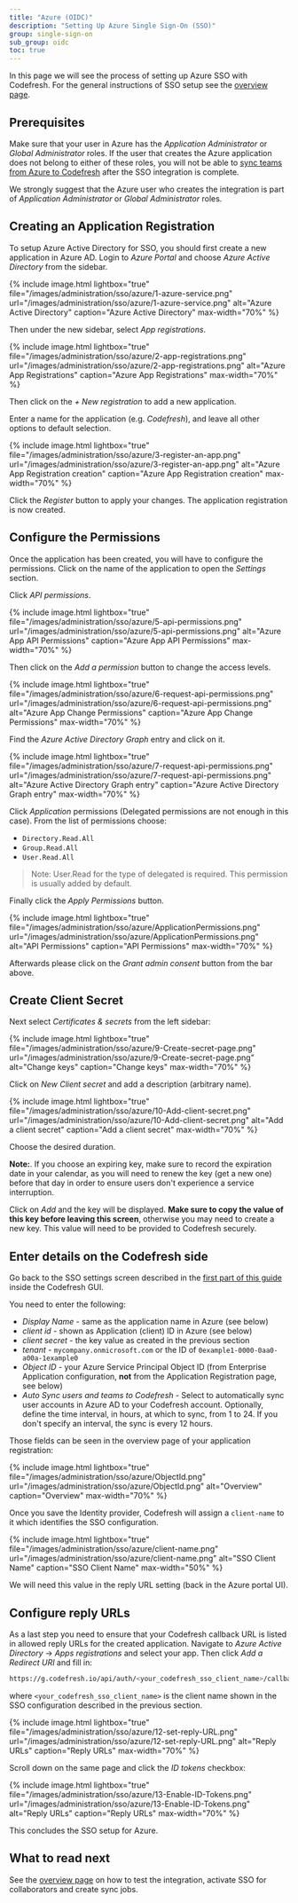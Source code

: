 ```yaml
---
title: "Azure (OIDC)"
description: "Setting Up Azure Single Sign-On (SSO)"
group: single-sign-on
sub_group: oidc
toc: true
---
```


In this page we will see the process of setting up Azure SSO with Codefresh. For the general instructions of SSO setup
see the [overview page]({{site.baseurl}}/docs/single-sign-on/oidc/).

## Prerequisites

Make sure that your user in Azure has the *Application Administrator* or *Global Administrator* roles. If the user that creates the Azure application does not belong to either of these roles, you will not be able to [sync teams from Azure to Codefresh]({{site.baseurl}}/docs/single-sign-on/oidc//#syncing-of-teams-after-initial-sso-setup) after the SSO integration is complete.

We strongly suggest that the Azure user who creates the integration is part of *Application Administrator* or *Global Administrator* roles.

## Creating an Application Registration

To setup Azure Active Directory for SSO, you should first create a new application in Azure AD.
Login to *Azure Portal* and choose *Azure Active Directory* from the sidebar.

{% include image.html
lightbox="true"
file="/images/administration/sso/azure/1-azure-service.png"
url="/images/administration/sso/azure/1-azure-service.png"
alt="Azure Active Directory"
caption="Azure Active Directory"
max-width="70%"
%}

Then under the new sidebar, select *App registrations*.

{% include image.html
lightbox="true"
file="/images/administration/sso/azure/2-app-registrations.png"
url="/images/administration/sso/azure/2-app-registrations.png"
alt="Azure App Registrations"
caption="Azure App Registrations"
max-width="70%"
%}

Then click on the *+ New registration* to add a new application.

Enter a name for the application (e.g. *Codefresh*), and leave all other options to default selection.

{% include image.html
lightbox="true"
file="/images/administration/sso/azure/3-register-an-app.png"
url="/images/administration/sso/azure/3-register-an-app.png"
alt="Azure App Registration creation"
caption="Azure App Registration creation"
max-width="70%"
%}

Click the *Register* button to apply your changes. The application registration is now created.

## Configure the Permissions

Once the application has been created, you will have to configure the permissions. Click on the name of the application to open the *Settings* section.

Click *API permissions*.

{% include image.html
lightbox="true"
file="/images/administration/sso/azure/5-api-permissions.png"
url="/images/administration/sso/azure/5-api-permissions.png"
alt="Azure App API Permissions"
caption="Azure App API Permissions"
max-width="70%"
%}

Then click on the *Add a permission* button to change the access levels.

{% include image.html
lightbox="true"
file="/images/administration/sso/azure/6-request-api-permissions.png"
url="/images/administration/sso/azure/6-request-api-permissions.png"
alt="Azure App Change Permissions"
caption="Azure App Change Permissions"
max-width="70%"
%}

Find the *Azure Active Directory Graph* entry and click on it.

{% include image.html
lightbox="true"
file="/images/administration/sso/azure/7-request-api-permissions.png"
url="/images/administration/sso/azure/7-request-api-permissions.png"
alt="Azure Active Directory Graph entry"
caption="Azure Active Directory Graph entry"
max-width="70%"
%}

Click *Application* permissions (Delegated permissions are not enough in this case). From the list of permissions choose:

* `Directory.Read.All`
* `Group.Read.All`
* `User.Read.All`

> Note: User.Read for the type of delegated is required. This permission is usually added by default.

Finally click the *Apply Permissions* button.

{% include image.html
lightbox="true"
file="/images/administration/sso/azure/ApplicationPermissions.png"
url="/images/administration/sso/azure/ApplicationPermissions.png"
alt="API Permissions"
caption="API Permissions"
max-width="70%"
%}

 Afterwards please click on the *Grant admin consent* button from the bar above.

## Create Client Secret

Next select *Certificates & secrets* from the left sidebar:

{% include image.html
lightbox="true"
file="/images/administration/sso/azure/9-Create-secret-page.png"
url="/images/administration/sso/azure/9-Create-secret-page.png"
alt="Change keys"
caption="Change keys"
max-width="70%"
%}

Click on *New Client secret* and add a description (arbitrary name).

{% include image.html
lightbox="true"
file="/images/administration/sso/azure/10-Add-client-secret.png"
url="/images/administration/sso/azure/10-Add-client-secret.png"
alt="Add a client secret"
caption="Add a client secret"
max-width="70%"
%}

Choose the desired duration.

**Note:**. If you choose an expiring key, make sure to record the expiration date in your calendar, as you will need to renew the key (get a new one) before that day in order to ensure users don't experience a service interruption.

Click on *Add* and the key will be displayed. **Make sure to copy the value of this key before leaving this screen**, otherwise you may need to create a new key. This value will need to be provided to Codefresh securely.

## Enter details on the Codefresh side

Go back to the SSO settings screen described in the [first part of this guide]({{site.baseurl}}/docs/single-sign-on/oidc/#identity-provider-options) inside the Codefresh GUI.

You need to enter the following:

* *Display Name* - same as the application name in Azure (see below)
* *client id* - shown as Application (client) ID in Azure (see below)
* *client secret* - the key value as created in the previous section
* *tenant* - `mycompany.onmicrosoft.com` or the ID of `0example1-0000-0aa0-a00a-1example0`
* *Object ID* - your Azure Service Principal Object ID (from Enterprise Application configuration, **not** from the Application Registration page, see below)
* *Auto Sync users and teams to Codefresh* - Select to automatically sync user accounts in Azure AD to your Codefresh account. Optionally, define the time interval, in hours, at which to sync, from 1 to 24. If you don't specify an interval, the sync is every 12 hours.

Those fields can be seen in the overview page of your application registration:

{% include image.html
lightbox="true"
file="/images/administration/sso/azure/ObjectId.png"
url="/images/administration/sso/azure/ObjectId.png"
alt="Overview"
caption="Overview"
max-width="70%"
%}

Once you save the Identity provider, Codefresh will assign a `client-name` to it which identifies the SSO configuration.

{% include image.html
lightbox="true"
file="/images/administration/sso/azure/client-name.png"
url="/images/administration/sso/azure/client-name.png"
alt="SSO Client Name"
caption="SSO Client Name"
max-width="50%"
%}

We will need this value in the reply URL setting (back in the Azure portal UI).

## Configure reply URLs

As a last step you need to ensure that your Codefresh callback URL is listed in allowed reply URLs for the created application. Navigate to *Azure Active Directory* -> *Apps registrations* and select your app. Then click *Add a Redirect URI* and fill in:

```bash
https://g.codefresh.io/api/auth/<your_codefresh_sso_client_name>/callback
```

where `<your_codefresh_sso_client_name>` is the client name shown in the SSO configuration described in the previous section.

{% include image.html
lightbox="true"
file="/images/administration/sso/azure/12-set-reply-URL.png"
url="/images/administration/sso/azure/12-set-reply-URL.png"
alt="Reply URLs"
caption="Reply URLs"
max-width="70%"
%}

Scroll down on the same page and click the *ID tokens* checkbox:

{% include image.html
lightbox="true"
file="/images/administration/sso/azure/13-Enable-ID-Tokens.png"
url="/images/administration/sso/azure/13-Enable-ID-Tokens.png"
alt="Reply URLs"
caption="Reply URLs"
max-width="70%"
%}

This concludes the SSO setup for Azure.

## What to read next

See the [overview page]({{site.baseurl}}/docs/single-sign-on/oidc/#testing-your-identity-provider) on how to test the integration, activate SSO for collaborators and create sync jobs.
